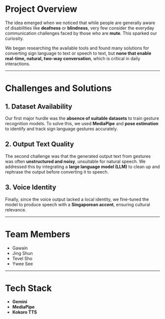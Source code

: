 # Project Overview

The idea emerged when we noticed that while people are generally aware of disabilities like **deafness** or **blindness**, very few consider the everyday communication challenges faced by those who are **mute**. This sparked our curiosity.

We began researching the available tools and found many solutions for converting sign language to text or speech to text, but **none that enable real-time, natural, two-way conversation**, which is critical in daily interactions.

---

# Challenges and Solutions

## 1. Dataset Availability

Our first major hurdle was the **absence of suitable datasets** to train gesture recognition models. To solve this, we used **MediaPipe** and **pose estimation** to identify and track sign language gestures accurately.

## 2. Output Text Quality

The second challenge was that the generated output text from gestures was often **unstructured and noisy**, unsuitable for natural speech. We addressed this by integrating a **large language model (LLM)** to clean up and rephrase the output before converting it to speech.

## 3. Voice Identity

Finally, since the voice output lacked a local identity, we fine-tuned the model to produce speech with a **Singaporean accent**, ensuring cultural relevance.

---

# Team Members

- Gawain
- Jing Shun
- Tevel Sho
- Ywee See

---

# Tech Stack

- **Gemini**
- **MediaPipe**
- **Kokoro TTS**
